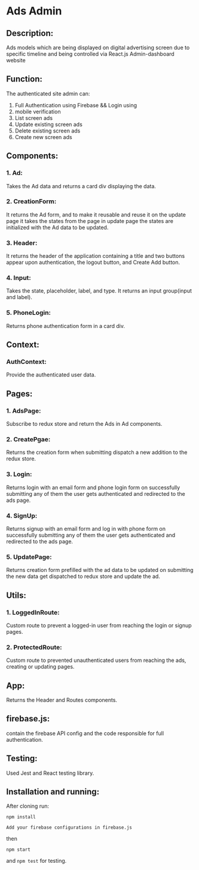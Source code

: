# Ads Admin

## Description:

Ads models which are being displayed
on digital advertising screen due to specific timeline and being controlled via React.js Admin-dashboard website

## Function:

The authenticated site admin can:

1. Full Authentication using Firebase && Login using
2. mobile verification
3. List screen ads
4. Update existing screen ads
5. Delete existing screen ads
6. Create new screen ads

## Components:

### 1. Ad:

Takes the Ad data and returns a card div displaying the data.

### 2. CreationForm:

It returns the Ad form, and to make it reusable and reuse it on the update page it takes the states from the page in update page the states are initialized with the Ad data to be updated.

### 3. Header:

It returns the header of the application containing a title and two buttons appear upon authentication, the logout button, and Create Add button.

### 4. Input:

Takes the state, placeholder, label, and type. It returns an input group(input and label).

### 5. PhoneLogin:

Returns phone authentication form in a card div.

## Context:

### AuthContext:

Provide the authenticated user data.

## Pages:

### 1. AdsPage:

Subscribe to redux store and return the Ads in Ad components.

### 2. CreatePgae:

Returns the creation form when submitting dispatch a new addition to the redux store.

### 3. Login:

Returns login with an email form and phone login form on successfully submitting any of them the user gets authenticated and redirected to the ads page.

### 4. SignUp:

Returns signup with an email form and log in with phone form on successfully submitting any of them the user gets authenticated and redirected to the ads page.

### 5. UpdatePage:

Returns creation form prefilled with the ad data to be updated on submitting the new data get dispatched to redux store and update the ad.

## Utils:

### 1. LoggedInRoute:

Custom route to prevent a logged-in user from reaching the login or signup pages.

### 2. ProtectedRoute:

Custom route to prevented unauthenticated users from reaching the ads, creating or updating pages.

## App:

Returns the Header and Routes components.

## firebase.js:

contain the firebase API config and the code responsible for full authentication.

## Testing:

Used Jest and React testing library.

## Installation and running:

After cloning run:

`npm install`

`Add your firebase configurations in firebase.js`

then

`npm start`

and `npm test` for testing.
